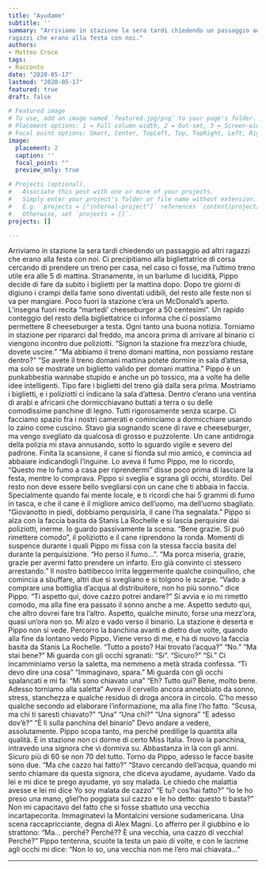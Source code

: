 ```yaml
---
title: "Ayudame"
subtitle: ''
summary: "Arriviamo in stazione la sera tardi chiedendo un passaggio ad altri
ragazzi che erano alla festa con noi."
authors:
- Matteo Croce
tags:
- Racconto
date: "2020-05-17"
lastmod: "2020-05-17"
featured: true
draft: false

# Featured image
# To use, add an image named `featured.jpg/png` to your page's folder.
# Placement options: 1 = Full column width, 2 = Out-set, 3 = Screen-width
# Focal point options: Smart, Center, TopLeft, Top, TopRight, Left, Right, BottomLeft, Bottom, BottomRight
image:
  placement: 2
  caption: ''
  focal_point: ""
  preview_only: true

# Projects (optional).
#   Associate this post with one or more of your projects.
#   Simply enter your project's folder or file name without extension.
#   E.g. `projects = ["internal-project"]` references `content/project/deep-learning/index.md`.
#   Otherwise, set `projects = []`.
projects: []

---
```


Arriviamo in stazione la sera tardi chiedendo un passaggio ad altri
ragazzi che erano alla festa con noi. Ci precipitiamo alla bigliettatrice di
corsa cercando di prendere un treno per casa, nel caso ci fosse, ma
l’ultimo treno utile era alle 5 di mattina.
Stranamente, in un barlume di lucidità, Pippo decide di fare da subito i
biglietti per la mattina dopo. Dopo tre giorni di digiuno i crampi della
fame sono diventati udibili, del resto alle feste non si va per mangiare.
Poco fuori la stazione c’era un McDonald’s aperto. L’insegna fuori recita
“martedi’ cheeseburger a 50 centesimi”. Un rapido conteggio del resto
della bigliettatrice ci informa che ci possiamo permettere 8
cheeseburger a testa. Ogni tanto una buona notizia.
Torniamo in stazione per ripararci dal freddo, ma ancora prima di
arrivare al binario ci viengono incontro due poliziotti.
“Signori la stazione fra mezz’ora chiude, dovete uscire.”
“Ma abbiamo il treno domani mattina, non possiamo restare dentro?”
“Se avete il treno domani mattina potete dormire in sala d’attesa, ma
solo se mostrate un biglietto valido per domani mattina.”
Pippo è un punkabbestia wannabe stupido e anche un pò tossico, ma a
volte ha delle idee intelligenti. Tipo fare i biglietti del treno già dalla
sera prima. Mostriamo i biglietti, e i poliziotti ci indicano la sala
d’attesa. Dentro c’erano una ventina di arabi e africani che
dormicchiavano buttati a terra o su delle comodissime panchine di
legno. Tutti rigorosamente senza scarpe.
Ci facciamo spazio fra i nostri camerati e cominciamo a dormicchiare
usando lo zaino come cuscino. Stavo gia sognando scene di rave e
cheeseburger, ma vengo svegliato da qualcosa di grosso e puzzolente.
Un cane antidroga della polizia mi stava annusando, sotto lo sguardo
vigile e severo del padrone. Finita la scansione, il cane si fionda sul mio
amico, e comincia ad abbaiare indicandogli l’inguine.
Lo aveva il fumo Pippo, me lo ricordo, “Questo me lo fumo a casa per
riprendermi” disse poco prima di lasciare la festa, mentre lo comprava.
Pippo si sveglia e sgrana gli occhi, stordito. Del resto non deve essere
bello svegliarsi con un cane che ti abbaia in faccia. Specialmente
quando fai mente locale, e ti ricordi che hai 5 grammi di fumo in tasca,
e che il cane è il migliore amico dell’uomo, ma dell’uomo sbagliato.
“Giovanotto in piedi, dobbiamo perquisirla, il cane l’ha segnalata.”
Pippo si alza con la faccia basita da Stanis La Rochelle e si lascia
perquisire dai poliziotti, inerme. Io guardo passivamente la scena.
“Bene grazie. Si può rimettere comodo”, il poliziotto e il cane
riprendono la ronda. Momenti di suspence durante i quali Pippo mi fissa
con la stessa faccia basita del durante la perquisizione.
“Ho perso il fumo…”.
“Ma porca miseria, grazie, grazie per avermi fatto prendere un infarto.
Ero già convinto ci stessero arrestando.”
Il nostro battibecco irrita leggermente qualche coinquilino, che
comincia a sbuffare, altri due si svegliano e si tolgono le scarpe.
“Vado a comprare una bottiglia d’acqua al distribuitore, non ho più
sonno.” dice Pippo.
“Ti aspetto qui, dove cazzo potrei andare?”
Si avvia e io mi rimetto comodo, ma alla fine era passato il sonno anche
a me. Aspetto seduto qui, che altro dovrei fare tra l’altro.
Aspetto, qualche minuto, forse una mezz’ora, quasi un’ora non so. Mi
alzo e vado verso il binario. La stazione è deserta e Pippo non si vede.
Percorro la banchina avanti e dietro due volte, quando alla fine da
lontano vedo Pippo.
Viene verso di me, e ha di nuovo la faccia basita da Stanis La Rochelle.
“Tutto a posto? Hai trovato l’acqua?”
“No.”
“Ma stai bene?”
Mi guarda con gli occhi sgranati: “Si”.
“Sicuro?”
“Si.”
Ci incamminiamo verso la saletta, ma nemmeno a metà strada confessa.
“Ti devo dire una cosa”
“Immaginavo, spara.”
Mi guarda con gli occhi spalancati e mi fa: “Mi sono chiavato una”
“Eh? Tutto qui? Bene, molto bene. Adesso torniamo alla saletta”
Avevo il cervello ancora annebbiato da sonno, stress, stanchezza e
qualche residuo di droga ancora in circolo. C’ho messo qualche secondo
ad elaborare l’informazione, ma alla fine l’ho fatto.
“Scusa, ma chi ti saresti chiavato?”
“Una”
“Una chi?”
“Una signora”
“E adesso dov’è?”
“È lì sulla panchina del binario”
Devo andare a vedere, assolutamente. Pippo scopa tanto, ma perché
predilige la quantita alla qualità. E in stazione non ci dorme di certo
Miss Italia.
Trovo la panchina, intravedo una signora che vi dormiva su. Abbastanza
in là con gli anni. Sicuro più di 60 se non 70 del tutto.
Torno da Pippo, adesso le facce basite sono due.
“Ma che cazzo hai fatto?”
“Stavo cercando dell’acqua, quando mi sento chiamare da questa
signora, che diceva ayudame, ayudame. Vado da lei e mi dice te prego
ayudame, yo soy malada.
Le chiedo che malattia avesse e lei mi dice Yo soy malata de cazzo”
“E tu? cos’hai fatto?”
“Io le ho preso una mano, gliel’ho poggiata sul cazzo e le ho detto:
questo ti basta?”
Non mi capacitavo del fatto che si fosse sbattuto una vecchia
incartapecorita. Immaginatevi la Montalcini versione sudamericana.
Una scena raccapricciante, degna di Alex Magni.
Lo afferro per il giubbino e lo strattono: “Ma… perché? Perché?? È una
vecchia, una cazzo di vecchia! Perché?”
Pippo tentenna, scuote la testa un paio di volte, e con le lacrime agli
occhi mi dice:
“Non lo so, una vecchia non me l’ero mai chiavata…”

---
